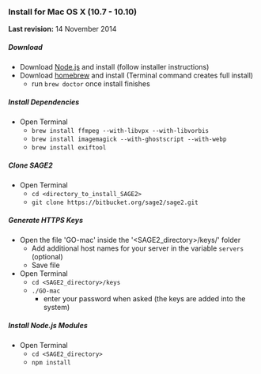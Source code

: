 ### Install for Mac OS X (10.7 - 10.10)

**Last revision:** 14 November 2014

##### Download

* Download [Node.js](http://nodejs.org/) and install (follow installer instructions)
* Download [homebrew](http://brew.sh/) and install (Terminal command creates full install)
    * run `brew doctor` once install finishes

##### Install Dependencies

* Open Terminal
    * `brew install ffmpeg --with-libvpx --with-libvorbis`
    * `brew install imagemagick --with-ghostscript --with-webp`
    * `brew install exiftool`

##### Clone SAGE2

* Open Terminal
    * `cd <directory_to_install_SAGE2>`
    * `git clone https://bitbucket.org/sage2/sage2.git`

##### Generate HTTPS Keys

* Open the file 'GO-mac' inside the '<SAGE2_directory>/keys/' folder
    * Add additional host names for your server in the variable `servers`  (optional)
    * Save file
* Open Terminal
    * `cd <SAGE2_directory>/keys`
    * `./GO-mac`
        * enter your password when asked (the keys are added into the system)

##### Install Node.js Modules

* Open Terminal
     * `cd <SAGE2_directory>`
     * `npm install`

